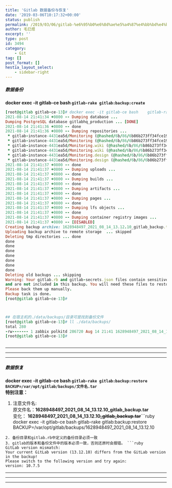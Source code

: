 ```yaml
---
title: 'Gitlab 数据备份与恢复'
date: '2019-03-06T10:17:32+00:00'
status: publish
permalink: /2019/03/06/gitlab-%e6%95%b0%e6%8d%ae%e5%a4%87%e4%bb%bd%e4%b8%8e%e6%81%a2%e5%a4%8d
author: 毛巳煜
excerpt: ''
type: post
id: 3494
category:
    - Git
tag: []
post_format: []
hestia_layout_select:
    - sidebar-right
---
```

##### 数据备份

**docker exec -it gitlab-ce bash `gitlab-rake gitlab:backup:create`**

```ruby
[root@gitlab gitlab-ce-13]# docker exec -it gitlab-ce bash    gitlab-rake gitlab:backup:create
2021-08-14 21:41:34 +0800 -- Dumping database ...
Dumping PostgreSQL database gitlabhq_production ... [DONE]
2021-08-14 21:41:36 +0800 -- done
2021-08-14 21:41:36 +0800 -- Dumping repositories ...
 * gitlab-instance-4431ea5d/Monitoring (@hashed/6b/86/6b86b273ff34fce19d6b804eff5a3f5747ada4eaa22f1d49c01e52ddb7875b4b) ...
 * gitlab-instance-4431ea5d/Monitoring (@hashed/6b/86/6b86b273ff34fce19d6b804eff5a3f5747ada4eaa22f1d49c01e52ddb7875b4b) ... [EMPTY] [SKIPPED]
 * gitlab-instance-4431ea5d/Monitoring.wiki (@hashed/6b/86/6b86b273ff34fce19d6b804eff5a3f5747ada4eaa22f1d49c01e52ddb7875b4b.wiki) ...
 * gitlab-instance-4431ea5d/Monitoring.wiki (@hashed/6b/86/6b86b273ff34fce19d6b804eff5a3f5747ada4eaa22f1d49c01e52ddb7875b4b.wiki) ... [EMPTY] [SKIPPED]
 * gitlab-instance-4431ea5d/Monitoring.design (@hashed/6b/86/6b86b273ff34fce19d6b804eff5a3f5747ada4eaa22f1d49c01e52ddb7875b4b.design) ...
 * gitlab-instance-4431ea5d/Monitoring.design (@hashed/6b/86/6b86b273ff34fce19d6b804eff5a3f5747ada4eaa22f1d49c01e52ddb7875b4b.design) ... [EMPTY] [SKIPPED]
2021-08-14 21:41:37 +0800 -- done
2021-08-14 21:41:37 +0800 -- Dumping uploads ...
2021-08-14 21:41:37 +0800 -- done
2021-08-14 21:41:37 +0800 -- Dumping builds ...
2021-08-14 21:41:37 +0800 -- done
2021-08-14 21:41:37 +0800 -- Dumping artifacts ...
2021-08-14 21:41:37 +0800 -- done
2021-08-14 21:41:37 +0800 -- Dumping pages ...
2021-08-14 21:41:37 +0800 -- done
2021-08-14 21:41:37 +0800 -- Dumping lfs objects ...
2021-08-14 21:41:37 +0800 -- done
2021-08-14 21:41:37 +0800 -- Dumping container registry images ...
2021-08-14 21:41:37 +0800 -- [DISABLED]
Creating backup archive: 1628948497_2021_08_14_13.12.10_gitlab_backup.tar ... done
Uploading backup archive to remote storage  ... skipped
Deleting tmp directories ... done
done
done
done
done
done
done
done
Deleting old backups ... skipping
Warning: Your gitlab.rb and gitlab-secrets.json files contain sensitive data
and are not included in this backup. You will need these files to restore a backup.
Please back them up manually.
Backup task is done.
[root@gitlab gitlab-ce-13]#



## 在宿主机的./data/backups/目录可是找到备份文件
[root@gitlab gitlab-ce-13]# ll ./data/backups/
total 280
-rw------- 1 zabbix polkitd 286720 Aug 14 21:41 1628948497_2021_08_14_13.12.10_gitlab_backup.tar
[root@gitlab gitlab-ce-13]#



```

- - - - - -

- - - - - -

- - - - - -

##### 数据恢复

**docker exec -it gitlab-ce bash `gitlab-rake gitlab:backup:restore BACKUP=/var/opt/gitlab/backups/文件名.tar`**  
**特别注意：**

1. 注意文件名:  
  原文件名：**1628948497\_2021\_08\_14\_13.12.10\_gitlab\_backup.tar**  
  变化： **1628948497\_2021\_08\_14\_13.12.10<del>\_gitlab\_backup.tar</del>**```ruby
  docker exec -it gitlab-ce bash    gitlab-rake gitlab:backup:restore BACKUP=/var/opt/gitlab/backups/1628948497_2021_08_14_13.12.10
  
  ```
2. 备份目录和gitlab.rb中定义的备份目录必须一致
3. gitlab的版本和备份文件中的版本必须一致，否则还原时会报错。 ```ruby
  GitLab version mismatch:
  Your current GitLab version (13.12.10) differs from the GitLab version in the backup!
  Please switch to the following version and try again:
  version: 10.7.5
  
  ```

- - - - - -

- - - - - -

- - - - - -
